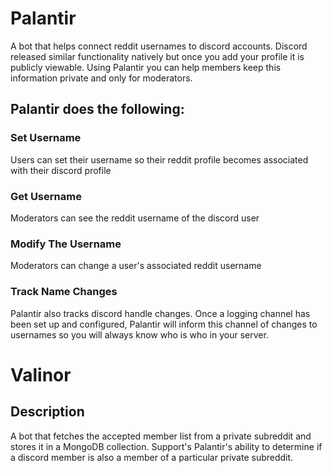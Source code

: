 # Palantir
A bot that helps connect reddit usernames to discord accounts. Discord released similar functionality natively but once you add your profile it is publicly viewable. Using Palantir you can help members keep this information private and only for moderators.

## Palantir does the following:
### Set Username
Users can set their username so their reddit profile becomes associated with their discord profile

### Get Username
Moderators can see the reddit username of the discord user

### Modify The Username
Moderators can change a user's associated reddit username

### Track Name Changes
Palantir also tracks discord handle changes. Once a logging channel has been set up and configured, Palantir will inform this channel of changes to usernames so you will always know who is who in your server. 

# Valinor

## Description
A bot that fetches the accepted member list from a private subreddit and stores it in a MongoDB collection. Support's Palantir's ability to determine if a discord member is also a member of a particular private subreddit. 





